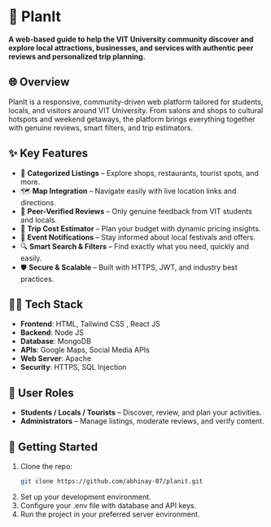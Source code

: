 # 🧭 PlanIt

**A web-based guide to help the VIT University community discover and explore local attractions, businesses, and services with authentic peer reviews and personalized trip planning.**

## 🌐 Overview

PlanIt is a responsive, community-driven web platform tailored for students, locals, and visitors around VIT University. From salons and shops to cultural hotspots and weekend getaways, the platform brings everything together with genuine reviews, smart filters, and trip estimators.

## ✨ Key Features

- 📍 **Categorized Listings** – Explore shops, restaurants, tourist spots, and more.
- 🗺️ **Map Integration** – Navigate easily with live location links and directions.
- 💬 **Peer-Verified Reviews** – Only genuine feedback from VIT students and locals.
- 💸 **Trip Cost Estimator** – Plan your budget with dynamic pricing insights.
- 🔔 **Event Notifications** – Stay informed about local festivals and offers.
- 🔍 **Smart Search & Filters** – Find exactly what you need, quickly and easily.
- 🛡️ **Secure & Scalable** – Built with HTTPS, JWT, and industry best practices.

## 👨‍💻 Tech Stack

- **Frontend**: HTML, Tailwind CSS , React JS
- **Backend**: Node JS
- **Database**: MongoDB
- **APIs**: Google Maps, Social Media APIs
- **Web Server**: Apache
- **Security**: HTTPS, SQL Injection

## 👥 User Roles

- **Students / Locals / Tourists** – Discover, review, and plan your activities.
- **Administrators** – Manage listings, moderate reviews, and verify content.

## 🚀 Getting Started

1. Clone the repo:
   ```bash
   git clone https://github.com/abhinay-07/planit.git

2. Set up your development environment.
3. Configure your .env file with database and API keys.
4. Run the project in your preferred server environment.


